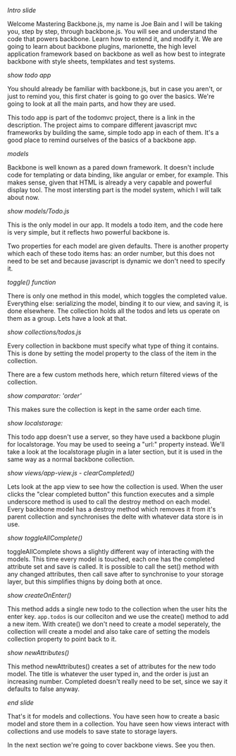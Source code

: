 *Intro slide*

Welcome Mastering Backbone.js, my name is Joe Bain and I will be taking you, step by step, through backbone.js. You will see and understand the code that powers backbone. Learn how to extend it, and modify it. We are going to learn about backbone plugins, marionette, the high level application framework based on backbone as well as how best to integrate backbone with style sheets, tempklates and test systems.


*show todo app*

You should already be familiar with backbone.js, but in case you aren't, or just to remind you, this first chater is going to go over the basics. We're going to look at all the main parts, and how they are used.

This todo app is part of the todomvc project, there is a link in the description. The project aims to compare different javascript mvc frameworks by building the same, simple todo app in each of them. It's a good place to remind ourselves of the basics of a backbone app.

*models*

Backbone is well known as a pared down framework. It doesn't include code for templating or data binding, like angular or ember, for example. This makes sense, given that HTML is already a very capable and powerful display tool. The most intersting part is the model system, which I will talk about now.

*show models/Todo.js*

This is the only model in our app. It models a todo item, and the code here is very simple, but it reflects hwo powerful backbone is.

Two properties for each model are given defaults. There is another property which each of these todo items has: an order number, but this does not need to be set and because javascript is dynamic we don't need to specify it.

*toggle() function*

There is only one method in this model, which toggles the completed value. Everything else: serializing the model, binding it to our view, and saving it, is done elsewhere. The collection holds all the todos and lets us operate on them as a group. Lets have a look at that.

*show collections/todos.js*

Every collection in backbone must specify what type of thing it contains. This is done by setting the model property to the class of the item in the collection.

There are a few custom methods here, which return filtered views of the collection.

*show comparator: 'order'*

This makes sure the collection is kept in the same order each time.

*show localstorage:*

This todo app doesn't use a server, so they have used a backbone plugin for localstorage. You may be used to seeing a "url:" property instead. We'll take a look at the localstorage plugin in a later section, but it is used in the same way as a normal backbone collection.

*show views/app-view.js - clearCompleted()*

Lets look at the app view to see how the collection is used. When the user clicks the "clear completed button" this function executes and a simple underscore method is used to call the destroy method on each model. Every backbone model has a destroy method which removes it from it's parent collection and synchronises the delte with whatever data store is in use.

*show toggleAllComplete()*

toggleAllComplete shows a slightly different way of interacting with the models. This time every model is touched, each one has the completed attribute set and save is called. It is possible to call the set() method with any changed attributes, then call save after to synchronise to your storage layer, but this simplifies thigns by doing both at once.

*show createOnEnter()*

This method adds a single new todo to the collection when the user hits the enter key. `app.todos` is our colleciton and we use the create() method to add a new item. With create() we don't need to create a model seperately, the collection will create a model and also take care of setting the models collection property to point back to it.

*show newAttributes()*

This method newAttributes() creates a set of attributes for the new todo model. The title is whatever the user typed in, and the order is just an increasing number. Completed doesn't really need to be set, since we say it defaults to false anyway.

*end slide*

That's it for models and collections. You have seen how to create a basic model and store them in a collection. You have seen how views interact with collections and use models to save state to storage layers.

In the next section we're going to cover backbone views. See you then.

